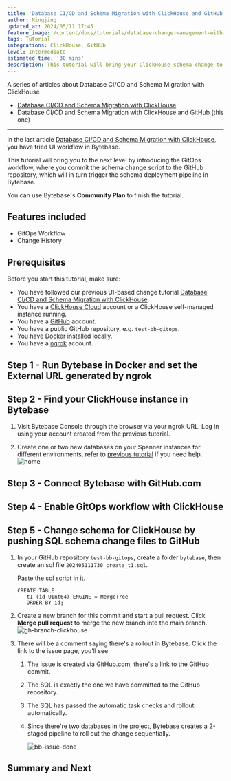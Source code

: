 ```yaml
---
title: 'Database CI/CD and Schema Migration with ClickHouse and GitHub'
author: Ningjing
updated_at: 2024/05/11 17:45
feature_image: /content/docs/tutorials/database-change-management-with-clickhouse-and-github/feature-image.webp
tags: Tutorial
integrations: ClickHouse, GitHub
level: Intermediate
estimated_time: '30 mins'
description: This tutorial will bring your ClickHouse schema change to the next level by introducing the GitOps workflow, where you commit schema change script to the GitHub repository, which will in turn trigger the schema deployment pipeline in Bytebase.
---
```


A series of articles about Database CI/CD and Schema Migration with ClickHouse

- [Database CI/CD and Schema Migration with ClickHouse](/docs/tutorials/database-change-management-with-clickhouse)
- Database CI/CD and Schema Migration with ClickHouse and GitHub (this one)

---

In the last article [Database CI/CD and Schema Migration with ClickHouse](/docs/tutorials/database-change-management-with-clickhouse), you have tried UI workflow in Bytebase.

This tutorial will bring you to the next level by introducing the GitOps workflow, where you commit the schema change script to the GitHub repository, which will in turn trigger the schema deployment pipeline in Bytebase.

You can use Bytebase's **Community Plan** to finish the tutorial.

## Features included

- GitOps Workflow
- Change History

## Prerequisites

Before you start this tutorial, make sure:

- You have followed our previous UI-based change tutorial [Database CI/CD and Schema Migration with ClickHouse](/docs/tutorials/database-change-management-with-clickhouse).
- You have a [ClickHouse Cloud](https://clickhouse.cloud/) account or a ClickHouse self-managed instance running.
- You have a [GitHub](https://github.com/) account.
- You have a public GitHub repository, e.g. `test-bb-gitops`.
- You have [Docker](https://www.docker.com/) installed locally.
- You have a [ngrok](http://ngrok.com) account.

## Step 1 - Run Bytebase in Docker and set the External URL generated by ngrok

<IncludeBlock url="/docs/get-started/install/vcs-with-ngrok"></IncludeBlock>

## Step 2 - Find your ClickHouse instance in Bytebase

1. Visit Bytebase Console through the browser via your ngrok URL. Log in using your account created from the previous tutorial.

1. Create one or two new databases on your Spanner instances for different environments, refer to [previous tutorial](/docs/tutorials/database-change-management-with-clickhouse) if you need help.
   ![home](/content/docs/tutorials/database-change-management-with-clickhouse-and-github/bb-project-dbs-clickhouse.webp)

## Step 3 - Connect Bytebase with GitHub.com

<IncludeBlock url="/docs/share/tutorials/vcs-with-github"></IncludeBlock>

## Step 4 - Enable GitOps workflow with ClickHouse

<IncludeBlock url="/docs/share/tutorials/vcs-in-project-github"></IncludeBlock>

## Step 5 - Change schema for ClickHouse by pushing SQL schema change files to GitHub

1. In your GitHub repository `test-bb-gitops`, create a folder `bytebase`, then create an sql file `202405111730_create_t1.sql`.

   Paste the sql script in it.

   ```text
   CREATE TABLE
      t1 (id UInt64) ENGINE = MergeTree
      ORDER BY id;
   ```

1. Create a new branch for this commit and start a pull request. Click **Merge pull request** to merge the new branch into the main branch.
   ![gh-branch-clickhouse](/content/docs/tutorials/database-change-management-with-clickhouse-and-github/gh-branch-clickhouse.webp)

1. There will be a comment saying there's a rollout in Bytebase. Click the link to the issue page, you’ll see

   1. The issue is created via GitHub.com, there's a link to the GitHub commit.
   1. The SQL is exactly the one we have committed to the GitHub repository.
   1. The SQL has passed the automatic task checks and rollout automatically.
   1. Since there're two databases in the project, Bytebase creates a 2-staged pipeline to roll out the change sequentially.

      ![bb-issue-done](/content/docs/tutorials/database-change-management-share/bb-issue-done-clickhouse.webp)

## Summary and Next

<IncludeBlock url="/docs/share/tutorials/vcs-summary-github"></IncludeBlock>

